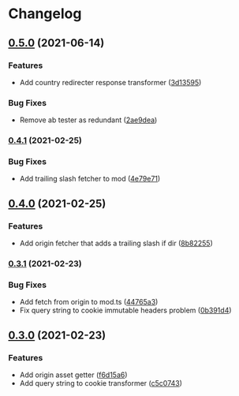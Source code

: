 # Changelog

## [0.5.0](https://www.github.com/reima-ecom/site-worker/compare/v0.4.1...v0.5.0) (2021-06-14)


### Features

* Add country redirecter response transformer ([3d13595](https://www.github.com/reima-ecom/site-worker/commit/3d1359531db9295bca519f1a6c2ec3063124f03e))


### Bug Fixes

* Remove ab tester as redundant ([2ae9dea](https://www.github.com/reima-ecom/site-worker/commit/2ae9deaedf18887600ba93cd761e51b94d04da24))

### [0.4.1](https://www.github.com/reima-ecom/site-worker/compare/v0.4.0...v0.4.1) (2021-02-25)


### Bug Fixes

* Add trailing slash fetcher to mod ([4e79e71](https://www.github.com/reima-ecom/site-worker/commit/4e79e71293076f3d2a3fc2cb75e52e9595c7675c))

## [0.4.0](https://www.github.com/reima-ecom/site-worker/compare/v0.3.1...v0.4.0) (2021-02-25)


### Features

* Add origin fetcher that adds a trailing slash if dir ([8b82255](https://www.github.com/reima-ecom/site-worker/commit/8b8225588b9702a44302b5ea5a21c15126d5c283))

### [0.3.1](https://www.github.com/reima-ecom/site-worker/compare/v0.3.0...v0.3.1) (2021-02-23)


### Bug Fixes

* Add fetch from origin to mod.ts ([44765a3](https://www.github.com/reima-ecom/site-worker/commit/44765a3b2242d6d3bf1e9f1a21065430fcf6fa0d))
* Fix query string to cookie immutable headers problem ([0b391d4](https://www.github.com/reima-ecom/site-worker/commit/0b391d476af9fb9642742fede5094a92299f47e7))

## [0.3.0](https://www.github.com/reima-ecom/site-worker/compare/v0.2.2...v0.3.0) (2021-02-23)


### Features

* Add origin asset getter ([f6d15a6](https://www.github.com/reima-ecom/site-worker/commit/f6d15a6a63f999490d7ac9d5c2fdb2673d1a7e95))
* Add query string to cookie transformer ([c5c0743](https://www.github.com/reima-ecom/site-worker/commit/c5c0743e50c9b34417a31076d53cbd5a7f3f6d06))
